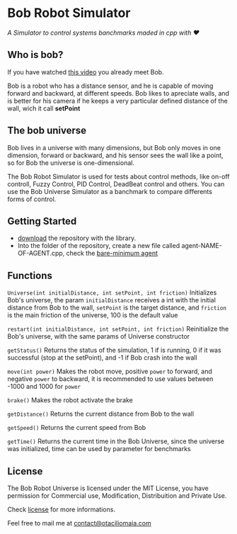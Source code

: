 # Bob Robot Simulator

_A Simulator to control systems banchmarks maded in cpp with  :heart:_

## Who is bob?

If you have watched [this video](https://www.youtube.com/watch?v=7BDjZYGHupE&t=115s) you already meet Bob.

Bob is a robot who has a distance sensor, and he is capable of moving forward and backward, at different speeds. Bob likes to apreciate walls, and is better for his camera if he keeps a very particular defined distance of the wall, wich it call **setPoint**

## The bob universe

Bob lives in a universe with many dimensions, but Bob only moves in one dimension, forward or backward, and his sensor sees the wall like a point, so for Bob the universe is one-dimensional.

The Bob Robot Simulator is used for tests about control methods, like on-off controll, Fuzzy Control, PID Control, DeadBeat control and others. You can use the Bob Universe Simulator as a banchmark to compare differents forms of control.

## Getting Started

- [download](https://github.com/OtacilioN/Bob-Robot-Simulator/archive/master.zip) the repository with the library. 
- Into the folder of the repository, create a new file called agent-NAME-OF-AGENT.cpp, check the [bare-minimum agent](https://github.com/OtacilioN/Bob-Robot-Simulator/blob/master/agent-bare-minimum.cpp)

## Functions

``Universe(int initialDistance, int setPoint, int friction)`` Initializes Bob's universe, the param ``initialDistance`` receives a int with the initial distance from Bob to the wall, ``setPoint`` is the target distance, and ``friction`` is the main friction of the universe, 100 is the default value

``restart(int initialDistance, int setPoint, int friction)`` Reinitialize the Bob's universe, with the same params of Universe constructor 

``getStatus()`` Returns the status of the simulation, 1 if is running, 0 if it was successful (stop at the setPoint), and -1 if Bob crash into the wall

``move(int power)`` Makes the robot move, positive ``power`` to forward, and negative ``power`` to backward, it is recommended to use values between -1000 and 1000 for ``power``

``brake()`` Makes the robot activate the brake

``getDistance()`` Returns the current distance from Bob to the wall

``getSpeed()`` Returns the current speed from Bob

``getTime()`` Returns the current time in the Bob Universe, since the universe was initialized, time can be used by parameter for benchmarks

## License

The Bob Robot Universe is licensed under the MIT License, you have permission for Commercial use, Modification, Distribuition and Private Use. 

Check [license](https://github.com/OtacilioN/Bob-Robot-Simulator/blob/master/LICENSE) for more informations.

Feel free to mail me at contact@otaciliomaia.com
